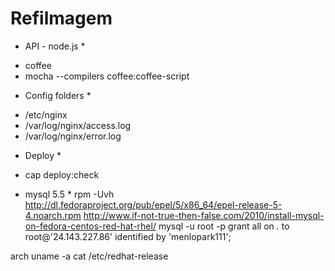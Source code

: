 Refilmagem
==========

* API - node.js *
- coffee <file>
- mocha --compilers coffee:coffee-script

* Config folders *
- /etc/nginx
- /var/log/nginx/access.log
- /var/log/nginx/error.log

* Deploy *
- cap deploy:check

* mysql 5.5 *
rpm -Uvh http://dl.fedoraproject.org/pub/epel/5/x86_64/epel-release-5-4.noarch.rpm
http://www.if-not-true-then-false.com/2010/install-mysql-on-fedora-centos-red-hat-rhel/
mysql -u root -p
grant all on *.* to root@'24.143.227.86' identified by 'menlopark111';

arch
uname -a
cat /etc/redhat-release